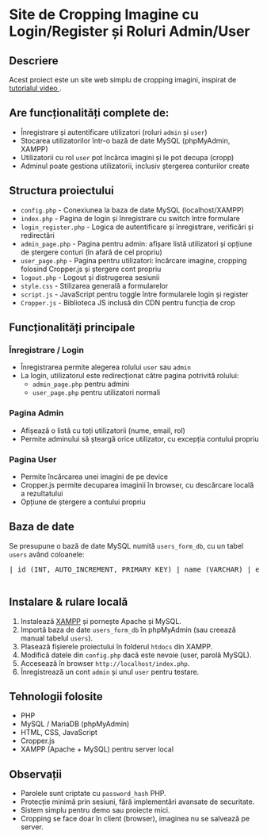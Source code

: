   <h1>Site de Cropping Imagine cu Login/Register și Roluri Admin/User</h1>

  <h2>Descriere</h2>
  <p>Acest proiect este un site web simplu de cropping imagini, inspirat de 
    <a href="https://www.youtube.com/watch?v=LiomRvK7AM8" target="_blank" rel="noopener noreferrer">
      tutorialul video 
    </a>.
    <h2>Are funcționalități complete de:</h2>
  <ul>
    <li>Înregistrare și autentificare utilizatori (roluri <code>admin</code> și <code>user</code>)</li>
    <li>Stocarea utilizatorilor într-o bază de date MySQL (phpMyAdmin, XAMPP)</li>
    <li>Utilizatorii cu rol <code>user</code> pot încărca imagini și le pot decupa (cropp)</li>
    <li>Adminul poate gestiona utilizatorii, inclusiv ștergerea conturilor create</li>
  </ul>

  <h2>Structura proiectului</h2>
  <ul>
    <li><code>config.php</code> - Conexiunea la baza de date MySQL (localhost/XAMPP)</li>
    <li><code>index.php</code> - Pagina de login și înregistrare cu switch între formulare</li>
    <li><code>login_register.php</code> - Logica de autentificare și înregistrare, verificări și redirectări</li>
    <li><code>admin_page.php</code> - Pagina pentru admin: afișare listă utilizatori și opțiune de ștergere conturi (în afară de cel propriu)</li>
    <li><code>user_page.php</code> - Pagina pentru utilizatori: încărcare imagine, cropping folosind Cropper.js și ștergere cont propriu</li>
    <li><code>logout.php</code> - Logout și distrugerea sesiunii</li>
    <li><code>style.css</code> - Stilizarea generală a formularelor</li>
    <li><code>script.js</code> - JavaScript pentru toggle între formularele login și register</li>
    <li><code>Cropper.js</code> - Biblioteca JS inclusă din CDN pentru funcția de crop</li>
  </ul>

  <h2>Funcționalități principale</h2>
  <h3>Înregistrare / Login</h3>
  <ul>
    <li>Înregistrarea permite alegerea rolului <code>user</code> sau <code>admin</code></li>
    <li>La login, utilizatorul este redirecționat către pagina potrivită rolului:
      <ul>
        <li><code>admin_page.php</code> pentru admini</li>
        <li><code>user_page.php</code> pentru utilizatori normali</li>
      </ul>
    </li>
  </ul>

  <h3>Pagina Admin</h3>
  <ul>
    <li>Afișează o listă cu toți utilizatorii (nume, email, rol)</li>
    <li>Permite adminului să șteargă orice utilizator, cu excepția contului propriu</li>
  </ul>

  <h3>Pagina User</h3>
  <ul>
    <li>Permite încărcarea unei imagini de pe device</li>
    <li>Cropper.js permite decuparea imaginii în browser, cu descărcare locală a rezultatului</li>
    <li>Opțiune de ștergere a contului propriu</li>
  </ul>

  <h2>Baza de date</h2>
  <p>Se presupune o bază de date MySQL numită <code>users_form_db</code>, cu un tabel <code>users</code> având coloanele:</p>
  <pre>
| id (INT, AUTO_INCREMENT, PRIMARY KEY) | name (VARCHAR) | email (VARCHAR, UNIQUE) | password (VARCHAR) | role (ENUM('admin','user')) |
  </pre>

  <h2>Instalare & rulare locală</h2>
  <ol>
    <li>Instalează <a href="https://www.apachefriends.org/index.html" target="_blank" rel="noopener noreferrer">XAMPP</a> și pornește Apache și MySQL.</li>
    <li>Importă baza de date <code>users_form_db</code> în phpMyAdmin (sau creează manual tabelul <code>users</code>).</li>
    <li>Plasează fișierele proiectului în folderul <code>htdocs</code> din XAMPP.</li>
    <li>Modifică datele din <code>config.php</code> dacă este nevoie (user, parolă MySQL).</li>
    <li>Accesează în browser <code>http://localhost/index.php</code>.</li>
    <li>Înregistrează un cont <code>admin</code> și unul <code>user</code> pentru testare.</li>
  </ol>

  <h2>Tehnologii folosite</h2>
  <ul>
    <li>PHP </li>
    <li>MySQL / MariaDB (phpMyAdmin)</li>
    <li>HTML, CSS, JavaScript</li>
    <li>Cropper.js </li>
    <li>XAMPP (Apache + MySQL) pentru server local</li>
  </ul>

  <h2>Observații</h2>
  <ul>
    <li>Parolele sunt criptate cu <code>password_hash</code> PHP.</li>
    <li>Protecție minimă prin sesiuni, fără implementări avansate de securitate.</li>
    <li>Sistem simplu pentru demo sau proiecte mici.</li>
    <li>Cropping se face doar în client (browser), imaginea nu se salvează pe server.</li>
  </ul>

</body>
</html>

